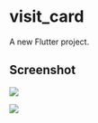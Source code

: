 # visit_card

A new Flutter project.

## Screenshot

![](../screenshots/photo_2022-03-01_14-44-46.jpg)

![](../screenshots/photo_2022-03-01_14-44-49.jpg)

